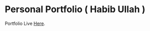 # Personal Portfolio ( Habib Ullah )

Portfolio Live [Here](https://portfolio-habib-ullah.netlify.app/).
